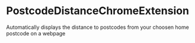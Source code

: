 PostcodeDistanceChromeExtension
===============================

Automatically displays the distance to postcodes from your choosen home postcode on a webpage
